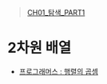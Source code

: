 > [CH01_탐색_PART1](../)

# 2차원 배열
- [프로그래머스 : 행렬의 곱셈](./PRG_12949)
<!-- - [백준(BOJ) 16561 : 3의 배수](./BOJ_16561)
- [백준(BOJ) 3052 : 나머지](./BOJ_3052) -->